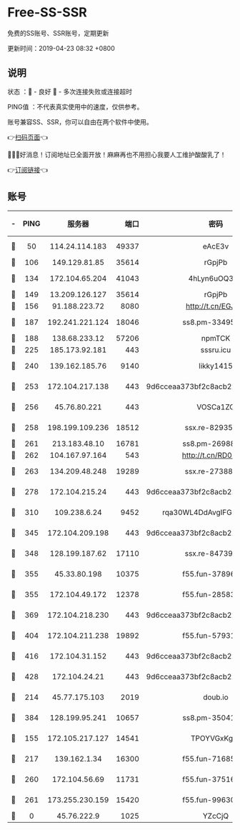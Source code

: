 # Free-SS-SSR

免费的SS账号、SSR账号，定期更新

更新时间：2019-04-23 08:32 +0800

## 说明

状态     ：🙂 - 良好 🙁 - 多次连接失败或连接超时

PING值   ：不代表真实使用中的速度，仅供参考。

账号兼容SS、SSR，你可以自由在两个软件中使用。

👉[扫码页面](https://liesauer.github.io/Free-SS-SSR/)👈

🎉🎉🎉好消息！订阅地址已全面开放！麻麻再也不用担心我要人工维护酸酸乳了！

👉[订阅链接](https://www.liesauer.net/yogurt/subscribe?ACCESS_TOKEN=DAYxR3mMaZAsaqUb)👈

## 账号

|-|PING|服务器|端口|密码|加密方式|区域|
|:----:|:----:|:-----:|-----:|:----:|:----:|:----:|
|🙂|50|114.24.114.183|49337|eAcE3v|chacha20-ietf|TW|
|🙂|106|149.129.81.85|35614|rGpjPb|rc4-md5|HK|
|🙂|134|172.104.65.204|41043|4hLyn6uOQ3hU|aes-256-cfb|JP|
|🙂|149|13.209.126.127|35614|rGpjPb|rc4-md5|KR|
|🙂|156|91.188.223.72|8080|http://t.cn/EGJIyrl|rc4-md5|RU|
|🙂|187|192.241.221.124|18046|ss8.pm-33495332|aes-256-cfb|US|
|🙂|188|138.68.233.12|57206|npmTCK|rc4-md5|US|
|🙂|225|185.173.92.181|443|sssru.icu|rc4-md5|RU|
|🙂|240|139.162.185.76|9140|likky1415|aes-256-cfb|DE|
|🙂|253|172.104.217.138|443|9d6cceaa373bf2c8acb22e60b6a58be6|aes-256-cfb|US|
|🙂|256|45.76.80.221|443|VOSCa1ZG|aes-256-cfb|DE|
|🙂|258|198.199.109.236|18512|ssx.re-82935450|aes-256-cfb|US|
|🙂|261|213.183.48.10|16781|ss8.pm-26988503|rc4-md5|RU|
|🙂|262|104.167.97.164|543|http://t.cn/RD0D7sx|rc4-md5|CA|
|🙂|263|134.209.48.248|19289|ssx.re-27388997|aes-256-cfb|US|
|🙂|278|172.104.215.24|443|9d6cceaa373bf2c8acb22e60b6a58be6|aes-256-cfb|US|
|🙂|310|109.238.6.24|9452|rqa30WL4DdAvgIFG6Fs3znzTa|aes-256-cfb|FR|
|🙂|345|172.104.209.198|443|9d6cceaa373bf2c8acb22e60b6a58be6|aes-256-cfb|US|
|🙂|348|128.199.187.62|17110|ssx.re-84739131|aes-256-cfb|SG|
|🙂|355|45.33.80.198|10375|f55.fun-37896018|aes-256-cfb|US|
|🙂|355|172.104.49.172|12378|f55.fun-28583571|aes-256-cfb|SG|
|🙂|369|172.104.218.230|443|9d6cceaa373bf2c8acb22e60b6a58be6|aes-256-cfb|US|
|🙂|404|172.104.211.238|19892|f55.fun-57931164|aes-256-cfb|US|
|🙂|416|172.104.31.152|443|9d6cceaa373bf2c8acb22e60b6a58be6|aes-256-cfb|US|
|🙂|428|172.104.24.21|443|9d6cceaa373bf2c8acb22e60b6a58be6|aes-256-cfb|US|
|🙂|214|45.77.175.103|2019|doub.io|aes-128-ctr|SG|
|🙂|384|128.199.95.241|10657|ss8.pm-35041128|aes-256-cfb|SG|
|🙁|155|172.105.217.127|14541|TPOYVGxKglpi|aes-256-cfb|JP|
|🙁|217|139.162.1.34|16300|f55.fun-71685076|aes-256-cfb|SG|
|🙁|260|172.104.56.69|11731|f55.fun-37516800|aes-256-cfb|SG|
|🙁|261|173.255.230.159|15420|f55.fun-99630859|aes-256-cfb|US|
|🙁|0|45.76.222.9|1025|YZcCjQ|rc4-md5|JP|
